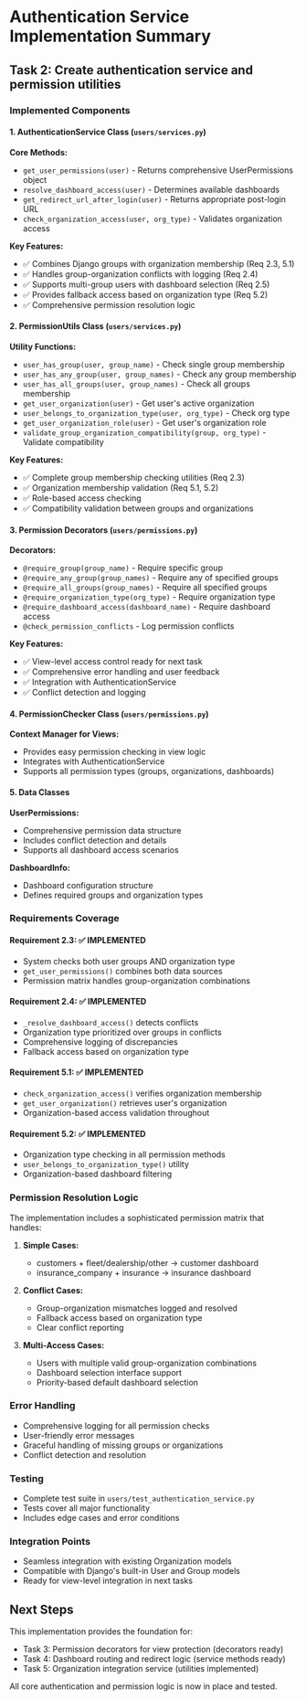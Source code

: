 # Authentication Service Implementation Summary

## Task 2: Create authentication service and permission utilities

### Implemented Components

#### 1. AuthenticationService Class (`users/services.py`)

**Core Methods:**
- `get_user_permissions(user)` - Returns comprehensive UserPermissions object
- `resolve_dashboard_access(user)` - Determines available dashboards
- `get_redirect_url_after_login(user)` - Returns appropriate post-login URL
- `check_organization_access(user, org_type)` - Validates organization access

**Key Features:**
- ✅ Combines Django groups with organization membership (Req 2.3, 5.1)
- ✅ Handles group-organization conflicts with logging (Req 2.4)
- ✅ Supports multi-group users with dashboard selection (Req 2.5)
- ✅ Provides fallback access based on organization type (Req 5.2)
- ✅ Comprehensive permission resolution logic

#### 2. PermissionUtils Class (`users/services.py`)

**Utility Functions:**
- `user_has_group(user, group_name)` - Check single group membership
- `user_has_any_group(user, group_names)` - Check any group membership
- `user_has_all_groups(user, group_names)` - Check all groups membership
- `get_user_organization(user)` - Get user's active organization
- `user_belongs_to_organization_type(user, org_type)` - Check org type
- `get_user_organization_role(user)` - Get user's organization role
- `validate_group_organization_compatibility(group, org_type)` - Validate compatibility

**Key Features:**
- ✅ Complete group membership checking utilities (Req 2.3)
- ✅ Organization membership validation (Req 5.1, 5.2)
- ✅ Role-based access checking
- ✅ Compatibility validation between groups and organizations

#### 3. Permission Decorators (`users/permissions.py`)

**Decorators:**
- `@require_group(group_name)` - Require specific group
- `@require_any_group(group_names)` - Require any of specified groups
- `@require_all_groups(group_names)` - Require all specified groups
- `@require_organization_type(org_type)` - Require organization type
- `@require_dashboard_access(dashboard_name)` - Require dashboard access
- `@check_permission_conflicts` - Log permission conflicts

**Key Features:**
- ✅ View-level access control ready for next task
- ✅ Comprehensive error handling and user feedback
- ✅ Integration with AuthenticationService
- ✅ Conflict detection and logging

#### 4. PermissionChecker Class (`users/permissions.py`)

**Context Manager for Views:**
- Provides easy permission checking in view logic
- Integrates with AuthenticationService
- Supports all permission types (groups, organizations, dashboards)

#### 5. Data Classes

**UserPermissions:**
- Comprehensive permission data structure
- Includes conflict detection and details
- Supports all dashboard access scenarios

**DashboardInfo:**
- Dashboard configuration structure
- Defines required groups and organization types

### Requirements Coverage

#### Requirement 2.3: ✅ IMPLEMENTED
- System checks both user groups AND organization type
- `get_user_permissions()` combines both data sources
- Permission matrix handles group-organization combinations

#### Requirement 2.4: ✅ IMPLEMENTED
- `_resolve_dashboard_access()` detects conflicts
- Organization type prioritized over groups in conflicts
- Comprehensive logging of discrepancies
- Fallback access based on organization type

#### Requirement 5.1: ✅ IMPLEMENTED
- `check_organization_access()` verifies organization membership
- `get_user_organization()` retrieves user's organization
- Organization-based access validation throughout

#### Requirement 5.2: ✅ IMPLEMENTED
- Organization type checking in all permission methods
- `user_belongs_to_organization_type()` utility
- Organization-based dashboard filtering

### Permission Resolution Logic

The implementation includes a sophisticated permission matrix that handles:

1. **Simple Cases:**
   - customers + fleet/dealership/other → customer dashboard
   - insurance_company + insurance → insurance dashboard

2. **Conflict Cases:**
   - Group-organization mismatches logged and resolved
   - Fallback access based on organization type
   - Clear conflict reporting

3. **Multi-Access Cases:**
   - Users with multiple valid group-organization combinations
   - Dashboard selection interface support
   - Priority-based default dashboard selection

### Error Handling

- Comprehensive logging for all permission checks
- User-friendly error messages
- Graceful handling of missing groups or organizations
- Conflict detection and resolution

### Testing

- Complete test suite in `users/test_authentication_service.py`
- Tests cover all major functionality
- Includes edge cases and error conditions

### Integration Points

- Seamless integration with existing Organization models
- Compatible with Django's built-in User and Group models
- Ready for view-level integration in next tasks

## Next Steps

This implementation provides the foundation for:
- Task 3: Permission decorators for view protection (decorators ready)
- Task 4: Dashboard routing and redirect logic (service methods ready)
- Task 5: Organization integration service (utilities implemented)

All core authentication and permission logic is now in place and tested.
